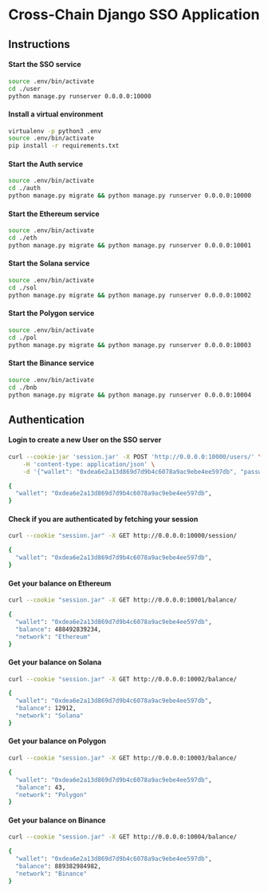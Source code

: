 # Cross-Chain Django SSO Application

## Instructions

#### Start the SSO service
```bash
source .env/bin/activate
cd ./user
python manage.py runserver 0.0.0.0:10000
```

#### Install a virtual environment
```bash
virtualenv -p python3 .env
source .env/bin/activate
pip install -r requirements.txt
```

#### Start the Auth service
```bash
source .env/bin/activate
cd ./auth
python manage.py migrate && python manage.py runserver 0.0.0.0:10000
```

#### Start the Ethereum service
```bash
source .env/bin/activate
cd ./eth
python manage.py migrate && python manage.py runserver 0.0.0.0:10001
```

#### Start the Solana service
```bash
source .env/bin/activate
cd ./sol
python manage.py migrate && python manage.py runserver 0.0.0.0:10002
```

#### Start the Polygon service
```bash
source .env/bin/activate
cd ./pol
python manage.py migrate && python manage.py runserver 0.0.0.0:10003
```

#### Start the Binance service
```bash
source .env/bin/activate
cd ./bnb
python manage.py migrate && python manage.py runserver 0.0.0.0:10004
```

## Authentication

#### Login to create a new User on the SSO server
```bash
curl --cookie-jar 'session.jar' -X POST 'http://0.0.0.0:10000/users/' \
    -H 'content-type: application/json' \
    -d '{"wallet": "0xdea6e2a13d869d7d9b4c6078a9ac9ebe4ee597db", "password": "loremipsumdolor"}'
```
```bash
{
  "wallet": "0xdea6e2a13d869d7d9b4c6078a9ac9ebe4ee597db",
}
```

#### Check if you are authenticated by fetching your session
```bash
curl --cookie "session.jar" -X GET http://0.0.0.0:10000/session/
```
```bash
{
  "wallet": "0xdea6e2a13d869d7d9b4c6078a9ac9ebe4ee597db",
}
```

#### Get your balance on Ethereum
```bash
curl --cookie "session.jar" -X GET http://0.0.0.0:10001/balance/
```
```bash
{
  "wallet": "0xdea6e2a13d869d7d9b4c6078a9ac9ebe4ee597db",
  "balance": 488492839234,
  "network": "Ethereum"
}
```

#### Get your balance on Solana
```bash
curl --cookie "session.jar" -X GET http://0.0.0.0:10002/balance/
```
```bash
{
  "wallet": "0xdea6e2a13d869d7d9b4c6078a9ac9ebe4ee597db",
  "balance": 12912,
  "network": "Solana"
}
```

#### Get your balance on Polygon
```bash
curl --cookie "session.jar" -X GET http://0.0.0.0:10003/balance/
```
```bash
{
  "wallet": "0xdea6e2a13d869d7d9b4c6078a9ac9ebe4ee597db",
  "balance": 43,
  "network": "Polygon"
}
```

#### Get your balance on Binance
```bash
curl --cookie "session.jar" -X GET http://0.0.0.0:10004/balance/
```
```bash
{
  "wallet": "0xdea6e2a13d869d7d9b4c6078a9ac9ebe4ee597db",
  "balance": 889382984982,
  "network": "Binance"
}
```
